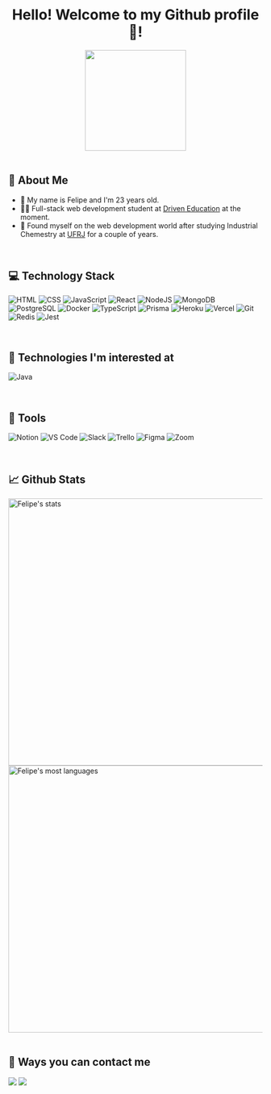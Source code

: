 <h1 align ="center">Hello! Welcome to my Github profile 👋!</h1>

<div align="center">
<img height="200em" src= "https://media1.giphy.com/media/jdPMeyv9rn0hZHh8n9/giphy.gif?cid=ecf05e47m0kpmrtd7uy3iin4oas1nrr5q7vjemsbl1j8fnos&rid=giphy.gif&ct=s" />
</div>

<br>

## :paperclip: About Me
- :man: My name is Felipe and I'm 23 years old.
- :man_student: Full-stack web development student at [Driven Education](https://www.driven.com.br/) at the moment.
- :dart: Found myself on the web development world after studying Industrial Chemestry at [UFRJ](https://ufrj.br/) for a couple of years. 

<br>



## :computer: Technology Stack
![HTML](https://img.shields.io/badge/HTML5-E34F26?style=for-the-badge&logo=html5&logoColor=white)
![CSS](https://img.shields.io/badge/CSS3-1572B6?style=for-the-badge&logo=css3&logoColor=white)
![JavaScript](https://img.shields.io/badge/JavaScript-F7DF1E?style=for-the-badge&logo=javascript&logoColor=black)
![React](https://img.shields.io/badge/React-20232A?style=for-the-badge&logo=react&logoColor=61DAFB)
![NodeJS](https://img.shields.io/badge/Node.js-43853D?style=for-the-badge&logo=node.js&logoColor=white)
![MongoDB](https://img.shields.io/badge/MongoDB-4EA94B?style=for-the-badge&logo=mongodb&logoColor=white)
![PostgreSQL](https://img.shields.io/badge/PostgreSQL-316192?style=for-the-badge&logo=postgresql&logoColor=white)
![Docker](https://img.shields.io/badge/docker-%230db7ed.svg?style=for-the-badge&logo=docker&logoColor=white)
![TypeScript](https://img.shields.io/badge/TypeScript-007ACC?style=for-the-badge&logo=typescript&logoColor=white)
![Prisma](https://img.shields.io/badge/Prisma-3982CE?style=for-the-badge&logo=Prisma&logoColor=white)
![Heroku](https://img.shields.io/badge/Heroku-430098?style=for-the-badge&logo=heroku&logoColor=white)
![Vercel](https://img.shields.io/badge/Vercel-000000?style=for-the-badge&logo=vercel&logoColor=white)
![Git](https://img.shields.io/badge/GIT-E44C30?style=for-the-badge&logo=git&logoColor=white)
![Redis](https://img.shields.io/badge/redis-%23DD0031.svg?style=for-the-badge&logo=redis&logoColor=white)
![Jest](https://img.shields.io/badge/-jest-%23C21325?style=for-the-badge&logo=jest&logoColor=white)

<br>


## :eyes: Technologies I'm interested at
![Java](https://img.shields.io/badge/java-%23ED8B00.svg?style=for-the-badge&logo=java&logoColor=white)


<br>

## :toolbox: Tools


![Notion](https://img.shields.io/badge/Notion-000000?style=for-the-badge&logo=notion&logoColor=white)
![VS Code](https://img.shields.io/badge/Visual_Studio_Code-0078D4?style=for-the-badge&logo=visual%20studio%20code&logoColor=white)
![Slack](https://img.shields.io/badge/Slack-4A154B?style=for-the-badge&logo=slack&logoColor=white)
![Trello](https://img.shields.io/badge/Trello-0052CC?style=for-the-badge&logo=trello&logoColor=white)
![Figma](https://img.shields.io/badge/Figma-F24E1E?style=for-the-badge&logo=figma&logoColor=white)
![Zoom](https://img.shields.io/badge/Zoom-2D8CFF?style=for-the-badge&logo=zoom&logoColor=white)

<br>


## :chart_with_upwards_trend: Github Stats

<div align="left">
<img width="530em" src="https://github-readme-stats.vercel.app/api?username=Fvieira99&show_icons=true&theme=dark" alt="Felipe's stats"/>
<img width="530em" src="https://github-readme-stats.vercel.app/api/top-langs/?username=Fvieira99&layout=compact&theme=dark" alt="Felipe's most languages"/>
</div>

<br>

## :calling: Ways you can contact me

<a href = "mailto:felipecosta1961@gmail.com"><img src="https://img.shields.io/badge/-Gmail-%23333?style=for-the-badge&logo=gmail&logoColor=white" target="_blank"></a>
<a href = "https://www.linkedin.com/in/felipevieiracosta/"><img src="https://img.shields.io/badge/LinkedIn-0077B5?style=for-the-badge&logo=linkedin&logoColor=white" target="_blank"></a>






